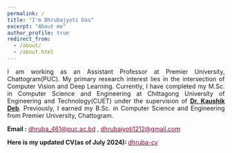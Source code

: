 ```yaml
---
permalink: /
title: "I'm Dhrubajyoti Das"
excerpt: "About me"
author_profile: true
redirect_from: 
  - /about/
  - /about.html
---
```

<p align="justify">
I am working as an Assistant Professor at Premier University, Chattogram(PUC). My primary research interest lies in the intersection of Computer Vision and Deep Learning. Currently, I have completed my M.Sc. in Computer Science and Engineering at Chittagong University of Engineering and Technology(CUET) under the supervision of <a href="https://www.cuet.ac.bd/members/498"><b>Dr. Kaushik Deb</b></a>. Previously, I earned my B.Sc. in Computer Science and Engineering from Premier University, Chattogram.
</p>

<b>Email :</b> [<font color= "#990033" >dhruba_461@puc.ac.bd</font>](dhruba_461@puc.ac.bd) , [<font color= "#990033" >dhrubajyoti1212@gmail.com</font>](dhrubajyoti1212@gmail.com)


<b>Here is my updated CV(as of July 2024): </b> <a href="https://drive.google.com/file/d/1VUyFkojFaH7aHXoeLefGNaoGvjVe9Pi1/view?usp=drive_link"><font color="#990033">dhruba-cv</font></a>


